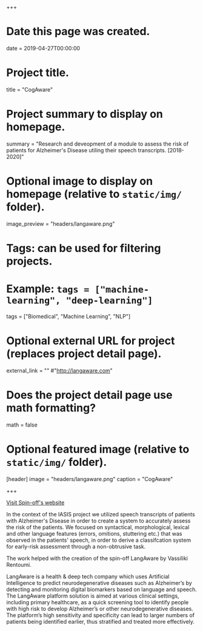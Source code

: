 +++
# Date this page was created.
date = 2019-04-27T00:00:00

# Project title.
title = "CogAware"

# Project summary to display on homepage.
summary = "Research and deveopment of a module to assess the risk of patients for Alzheimer's Disease utiling their speech transcripts.  [2018-2020]"

# Optional image to display on homepage (relative to `static/img/` folder).
image_preview = "headers/langaware.png"

# Tags: can be used for filtering projects.
# Example: `tags = ["machine-learning", "deep-learning"]`
tags = ["Biomedical", "Machine Learning", "NLP"]

# Optional external URL for project (replaces project detail page).
external_link = ""
#"http://langaware.com"

# Does the project detail page use math formatting?
math = false

# Optional featured image (relative to `static/img/` folder).
[header]
image = "headers/langaware.png"
caption = "CogAware"

+++

<a href="http://langaware.com">Visit Spin-off's website</a>

In the context of the IASIS project we utilized speech transcripts of patients with Alzheimer's Disease in order to create a system to accurately assess the risk of the patients. We focused on syntactical, morphological, lexical and other language features (errors, omitions, stuttering etc.) that was observed in the patients' speech, in order to derive a classifcation system for early-risk assessment through a non-obtrusive task. 

The work helped with the creation of the spin-off LangAware by Vassiliki Rentoumi.

LangAware is a health & deep tech company which uses Artificial Intelligence to predict neurodegenerative diseases such as Alzheimer’s by detecting and monitoring digital biomarkers based on language and speech. The LangAware platform solution is aimed at various clinical settings, including primary healthcare, as a quick screening tool to identify people with high risk to develop Alzheimer’s or other neurodegenerative diseases. The platform’s high sensitivity and specificity can lead to larger numbers of patients being identified earlier, thus stratified and treated more effectively.


